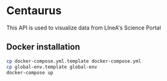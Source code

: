# Centaurus

This API is used to visualize data from LIneA's Science Portal

## Docker installation

```bash
cp docker-compose.yml.template docker-compose.yml
cp global-env.template global-env
docker-compose up
```
